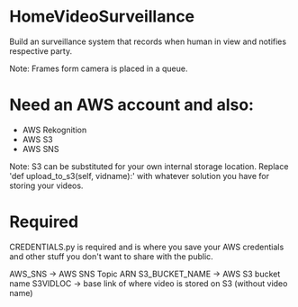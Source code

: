 # HomeVideoSurveillance
Build an surveillance system that records when human in view and notifies respective party.

Note: Frames form camera is placed in a queue.


# Need an AWS account and also:
* AWS Rekognition
* AWS S3
* AWS SNS

Note: S3 can be substituted for your own internal storage location. Replace 'def upload_to_s3(self, vidname):' with whatever solution you have for storing your videos.


# Required

CREDENTIALS.py is required and is where you save your AWS credentials and other stuff you don't want to share with the public.


AWS_SNS -> AWS SNS Topic ARN
S3_BUCKET_NAME -> AWS S3 bucket name
S3VIDLOC -> base link of where video is stored on S3 (without video name)



